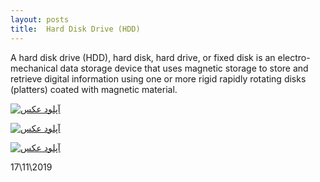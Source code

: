 ```yaml
---
layout: posts
title:  Hard Disk Drive (HDD)
---
```


A hard disk drive (HDD), hard disk, hard drive, or fixed disk is an electro-mechanical data storage device that uses magnetic storage to store and retrieve digital information using one or more rigid rapidly rotating disks (platters) coated with magnetic material.


<a href="http://uupload.ir/view/4mm9_20191017_125458.jpg" target="_blank"><img src="http://uupload.ir/files/4mm9_20191017_125458_thumb.jpg" border="0" alt="آپلود عکس" /></a>


<a href="http://uupload.ir/view/8hqq_20191017_125425.jpg" target="_blank"><img src="http://uupload.ir/files/8hqq_20191017_125425_thumb.jpg" border="0" alt="آپلود عکس" /></a>


<a href="http://uupload.ir/view/4hhl_20191017_125727.jpg" target="_blank"><img src="http://uupload.ir/files/4hhl_20191017_125727_thumb.jpg" border="0" alt="آپلود عکس" /></a>

17\11\2019
